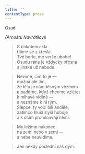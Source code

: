 ```yaml
---
title: ''
contentType: prose
---
```


Osud

_(Arnoštu Navrátilovi)_

> S řinkotem skla  
> řítíme se z křesla.  
> Tvé berle, mé verše ubohé!  
> Osudu rána je vždycky přesná  
> a jinaká už nebude.

> Nevíme, čím to je —  
> možná ale tím,  
> že tělo je nám těsným vězením  
> a padáme, když chceme vzlétat  
> k mlhavé vidině —  
> a neznáme k ní rým.  
> Slepce, ty vodí bílí andělé,  
> zatímco hluší slyší hoboje  
> a k očím promlouvají němí.

> My ležíme nakonec  
> na zemi nebo v zemi —  
> a nebe neuvidíme.

> Jen někdy poslední náš dým.
